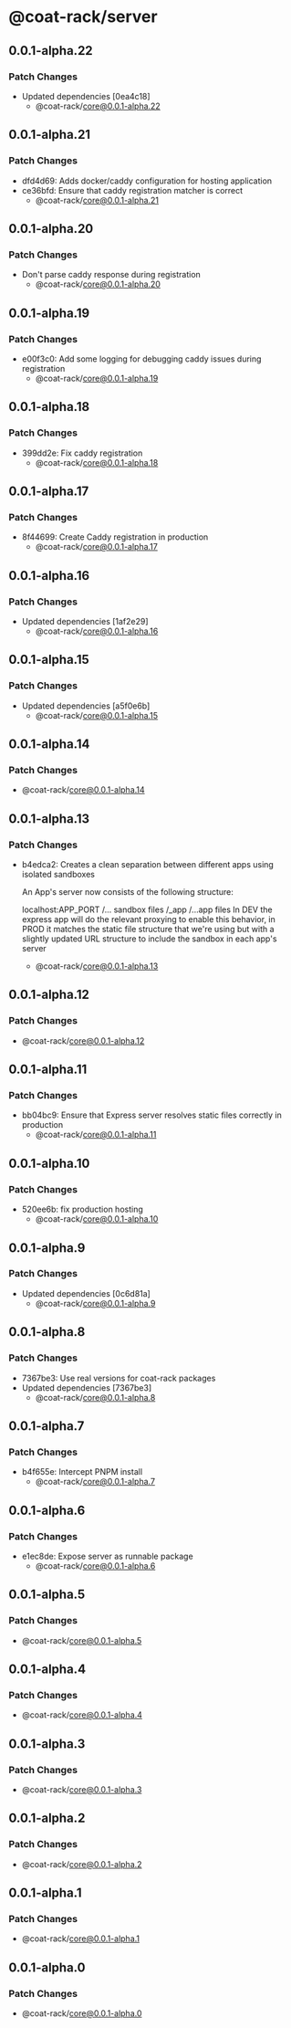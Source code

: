 # @coat-rack/server

## 0.0.1-alpha.22

### Patch Changes

- Updated dependencies [0ea4c18]
  - @coat-rack/core@0.0.1-alpha.22

## 0.0.1-alpha.21

### Patch Changes

- dfd4d69: Adds docker/caddy configuration for hosting application
- ce36bfd: Ensure that caddy registration matcher is correct
  - @coat-rack/core@0.0.1-alpha.21

## 0.0.1-alpha.20

### Patch Changes

- Don't parse caddy response during registration
  - @coat-rack/core@0.0.1-alpha.20

## 0.0.1-alpha.19

### Patch Changes

- e00f3c0: Add some logging for debugging caddy issues during registration
  - @coat-rack/core@0.0.1-alpha.19

## 0.0.1-alpha.18

### Patch Changes

- 399dd2e: Fix caddy registration
  - @coat-rack/core@0.0.1-alpha.18

## 0.0.1-alpha.17

### Patch Changes

- 8f44699: Create Caddy registration in production
  - @coat-rack/core@0.0.1-alpha.17

## 0.0.1-alpha.16

### Patch Changes

- Updated dependencies [1af2e29]
  - @coat-rack/core@0.0.1-alpha.16

## 0.0.1-alpha.15

### Patch Changes

- Updated dependencies [a5f0e6b]
  - @coat-rack/core@0.0.1-alpha.15

## 0.0.1-alpha.14

### Patch Changes

- @coat-rack/core@0.0.1-alpha.14

## 0.0.1-alpha.13

### Patch Changes

- b4edca2: Creates a clean separation between different apps using isolated sandboxes

  An App's server now consists of the following structure:

  localhost:APP_PORT
  /... sandbox files
  /\_app
  /...app files
  In DEV the express app will do the relevant proxying to enable this behavior, in PROD it matches the static file structure that we're using but with a slightly updated URL structure to include the sandbox in each app's server

  - @coat-rack/core@0.0.1-alpha.13

## 0.0.1-alpha.12

### Patch Changes

- @coat-rack/core@0.0.1-alpha.12

## 0.0.1-alpha.11

### Patch Changes

- bb04bc9: Ensure that Express server resolves static files correctly in production
  - @coat-rack/core@0.0.1-alpha.11

## 0.0.1-alpha.10

### Patch Changes

- 520ee6b: fix production hosting
  - @coat-rack/core@0.0.1-alpha.10

## 0.0.1-alpha.9

### Patch Changes

- Updated dependencies [0c6d81a]
  - @coat-rack/core@0.0.1-alpha.9

## 0.0.1-alpha.8

### Patch Changes

- 7367be3: Use real versions for coat-rack packages
- Updated dependencies [7367be3]
  - @coat-rack/core@0.0.1-alpha.8

## 0.0.1-alpha.7

### Patch Changes

- b4f655e: Intercept PNPM install
  - @coat-rack/core@0.0.1-alpha.7

## 0.0.1-alpha.6

### Patch Changes

- e1ec8de: Expose server as runnable package
  - @coat-rack/core@0.0.1-alpha.6

## 0.0.1-alpha.5

### Patch Changes

- @coat-rack/core@0.0.1-alpha.5

## 0.0.1-alpha.4

### Patch Changes

- @coat-rack/core@0.0.1-alpha.4

## 0.0.1-alpha.3

### Patch Changes

- @coat-rack/core@0.0.1-alpha.3

## 0.0.1-alpha.2

### Patch Changes

- @coat-rack/core@0.0.1-alpha.2

## 0.0.1-alpha.1

### Patch Changes

- @coat-rack/core@0.0.1-alpha.1

## 0.0.1-alpha.0

### Patch Changes

- @coat-rack/core@0.0.1-alpha.0
